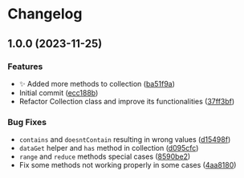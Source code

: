 # Changelog

## 1.0.0 (2023-11-25)


### Features

* ✨ Added more methods to collection ([ba51f9a](https://github.com/maicol07/ts-collections/commit/ba51f9a9296d3f1ebec73de3d67ba5b5fc4253e2))
* Initial commit ([ecc188b](https://github.com/maicol07/ts-collections/commit/ecc188ba94d5e17b690f2f98ddc44b3ae20c6eb8))
* Refactor Collection class and improve its functionalities ([37ff3bf](https://github.com/maicol07/ts-collections/commit/37ff3bfc23e55334b26750e761ad7c0eee7d4422))


### Bug Fixes

* `contains` and `doesntContain` resulting in wrong values ([d15498f](https://github.com/maicol07/ts-collections/commit/d15498f6dd7cb1c390eaa739c6e2e8642b33ab7b))
* `dataGet` helper and `has` method in collection ([d095cfc](https://github.com/maicol07/ts-collections/commit/d095cfc849c752b83244e24d158a30e63e3f5549))
* `range` and `reduce` methods special cases ([8590be2](https://github.com/maicol07/ts-collections/commit/8590be2f4a9b358b128081295a03608f539ad474))
* Fix some methods not working properly in some cases ([4aa8180](https://github.com/maicol07/ts-collections/commit/4aa818059e833a9c8d3934dd0860906ec38feeb9))
